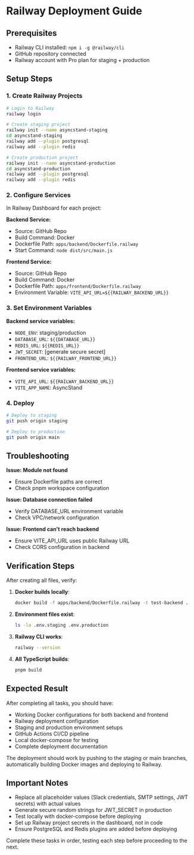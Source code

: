 # Railway Deployment Guide

## Prerequisites
- Railway CLI installed: `npm i -g @railway/cli`
- GitHub repository connected
- Railway account with Pro plan for staging + production

## Setup Steps

### 1. Create Railway Projects

```bash
# Login to Railway
railway login

# Create staging project
railway init --name asyncstand-staging
cd asyncstand-staging
railway add --plugin postgresql
railway add --plugin redis

# Create production project
railway init --name asyncstand-production
cd asyncstand-production
railway add --plugin postgresql
railway add --plugin redis
```

### 2. Configure Services

In Railway Dashboard for each project:

**Backend Service:**
- Source: GitHub Repo
- Build Command: Docker
- Dockerfile Path: `apps/backend/Dockerfile.railway`
- Start Command: `node dist/src/main.js`

**Frontend Service:**
- Source: GitHub Repo
- Build Command: Docker
- Dockerfile Path: `apps/frontend/Dockerfile.railway`
- Environment Variable: `VITE_API_URL=${{RAILWAY_BACKEND_URL}}`

### 3. Set Environment Variables

**Backend service variables:**
- `NODE_ENV`: staging/production
- `DATABASE_URL`: `${{DATABASE_URL}}`
- `REDIS_URL`: `${{REDIS_URL}}`
- `JWT_SECRET`: [generate secure secret]
- `FRONTEND_URL`: `${{RAILWAY_FRONTEND_URL}}`

**Frontend service variables:**
- `VITE_API_URL`: `${{RAILWAY_BACKEND_URL}}`
- `VITE_APP_NAME`: AsyncStand

### 4. Deploy

```bash
# Deploy to staging
git push origin staging

# Deploy to production
git push origin main
```

## Troubleshooting

**Issue: Module not found**
- Ensure Dockerfile paths are correct
- Check pnpm workspace configuration

**Issue: Database connection failed**
- Verify DATABASE_URL environment variable
- Check VPC/network configuration

**Issue: Frontend can't reach backend**
- Ensure VITE_API_URL uses public Railway URL
- Check CORS configuration in backend

## Verification Steps

After creating all files, verify:

1. **Docker builds locally**:
   ```bash
   docker build -f apps/backend/Dockerfile.railway -t test-backend .
   ```

2. **Environment files exist**:
   ```bash
   ls -la .env.staging .env.production
   ```

3. **Railway CLI works**:
   ```bash
   railway --version
   ```

4. **All TypeScript builds**:
   ```bash
   pnpm build
   ```

## Expected Result

After completing all tasks, you should have:
- Working Docker configurations for both backend and frontend
- Railway deployment configuration
- Staging and production environment setups
- GitHub Actions CI/CD pipeline
- Local docker-compose for testing
- Complete deployment documentation

The deployment should work by pushing to the staging or main branches, automatically building Docker images and deploying to Railway.

## Important Notes

- Replace all placeholder values (Slack credentials, SMTP settings, JWT secrets) with actual values
- Generate secure random strings for JWT_SECRET in production
- Test locally with docker-compose before deploying
- Set up Railway project secrets in the dashboard, not in code
- Ensure PostgreSQL and Redis plugins are added before deploying

Complete these tasks in order, testing each step before proceeding to the next.